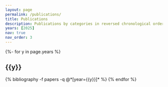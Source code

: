 ```yaml
---
layout: page
permalink: /publications/
title: Publications
description: Publications by categories in reversed chronological order. Generated by jekyll-scholar.
years: [2025]
nav: true
nav_order: 3
---
```

<!-- _pages/publications.md -->
<div class="publications">

{%- for y in page.years %}
  <h2 class="year">{{y}}</h2>
  {% bibliography -f papers -q @*[year={{y}}]* %}
{% endfor %}

</div>

